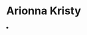 # Arionna Kristy
<li><a href="file:///Users/arionnakristy/Documents/GitHub/WEBT2310/htmlandcssreview/index.html"></a></li>
